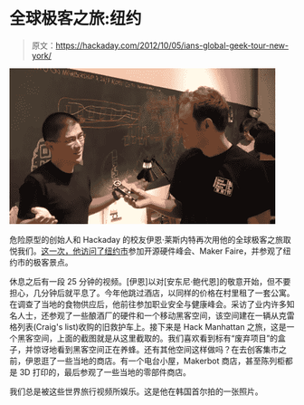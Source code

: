 # 全球极客之旅:纽约

> 原文：<https://hackaday.com/2012/10/05/ians-global-geek-tour-new-york/>

![](img/4ebc34ccaec47c1979a100198bb841b5.png "ian-global-geek-tour-new-york")

危险原型的创始人和 Hackaday 的校友伊恩·莱斯内特再次用他的全球极客之旅取悦我们。[这一次，他访问了纽约市](http://dangerousprototypes.com/2012/10/05/global-geek-tour-new-york-2012-video/)参加开源硬件峰会、Maker Faire，并参观了纽约市的极客景点。

休息之后有一段 25 分钟的视频。[伊恩]以对[安东尼·鲍代恩]的敬意开始，但不要担心，几分钟后就平息了。今年他跳过酒店，以同样的价格在村里租了一套公寓。在调查了当地的食物供应后，他前往参加职业安全与健康峰会。采访了业内许多知名人士，还参观了一些酿酒厂的硬件和一个移动黑客空间，该空间建在一辆从克雷格列表(Craig's list)收购的旧救护车上。接下来是 Hack Manhattan 之旅，这是一个黑客空间，上面的截图就是从这里截取的。我们喜欢看到标有“废弃项目”的盒子，并惊讶地看到黑客空间正在养蜂。还有其他空间这样做吗？在去创客集市之前，伊恩逛了一些当地的商店。有一个电台小屋，Makerbot 商店，甚至陈列柜都是 3D 打印的，最后参观了一些当地的零部件商店。

我们总是被这些世界旅行视频所娱乐。这是他在韩国首尔拍的一张照片。